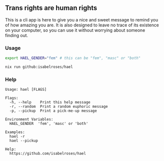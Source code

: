 ## Trans rights are human rights

This is a cli app is here to give you a nice and sweet message to remind you of how amazing you are.
It is also designed to leave no trace of its existence on your computer, so you can use it without worrying about someone finding out.

### Usage
```bash
export HAEL_GENDER="fem" # this can be "fem", "masc" or "both"

nix run github:isabelroses/hael
```

### Help
```
Usage: hael [FLAGS]

Flags:
  -h, --help    Print this help message
  -r, --random  Print a random euphoric message
  -p, --pickup  Print a pick-me-up message

Environment Variables:
  HAEL_GENDER  'fem', 'masc' or 'both'

Examples:
  hael -r
  hael --pickup

Help:
  https://github.com/isabelroses/hael
```
